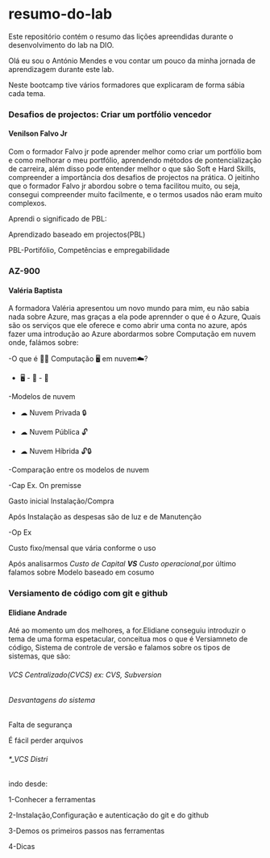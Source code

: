 # resumo-do-lab
Este repositório contém o resumo das lições apreendidas durante o desenvolvimento do lab na DIO.

 Olá eu sou o António Mendes e vou contar um pouco da minha jornada de aprendizagem durante este lab.

Neste bootcamp tive vários formadores que explicaram de forma sábia cada tema.

### Desafios de projectos: Criar um portfólio vencedor 
#### Venilson Falvo Jr
Com o formador Falvo jr pode aprender melhor como criar um portfólio bom e como melhorar o meu portfólio, aprendendo métodos de pontencialização de carreira, além disso pode entender melhor o que são Soft e Hard Skills, compreender a importância dos desafios de projectos na prática. O jeitinho que o formador Falvo jr abordou sobre o tema facilitou muito, ou seja, consegui compreender muito facilmente, e o termos usados não eram muito complexos.

Aprendi o significado de PBL:

Aprendizado baseado em projectos(PBL)

PBL-Portifólio, Competências e empregabilidade 

### AZ-900
#### Valéria Baptista

A formadora Valéria apresentou um novo mundo para mim, eu não sabia nada sobre Azure, mas graças a ela pode aprennder o que é o Azure, Quais são os serviços que ele oferece e como abrir uma conta no azure, após fazer uma introdução ao Azure abordarmos sobre  Computação em nuvem onde, falámos sobre:

-O que é 🤷‍♂️ Computação 🖥 em nuvem☁?
- 🖥 - 📶 - 💾
  
-Modelos de nuvem

- ☁ Nuvem Privada 🔒

- ☁ Nuvem Pública 🔓

- ☁ Nuvem Híbrida 🔓🔒

-Comparação entre os modelos de nuvem

-Cap Ex. On premisse

Gasto inicial Instalação/Compra

Após Instalação as despesas são de luz e de Manutenção

-Op Ex

Custo fixo/mensal que vária conforme o uso

Após analisarmos *Custo de Capital **VS** Custo operacional*,por último falamos sobre Modelo baseado em cosumo

### Versiamento de código com git e github
#### Elidiane Andrade

Até ao momento um dos melhores, a for.Elidiane conseguiu introduzir o tema de uma forma espetacular, conceitua mos o que é Versiamneto de código, Sistema de controle de versão e falamos sobre os tipos de sistemas, que são:

###### *_VCS Centralizado(CVCS) ex: CVS, Subversion_*

###### Desvantagens do sistema 

Falta de segurança

É fácil perder arquivos

###### *_VCS Distri


 indo desde:

1-Conhecer a ferramentas

2-Instalação,Configuração e autenticação do git e do github

3-Demos os primeiros passos nas ferramentas 

4-Dicas
